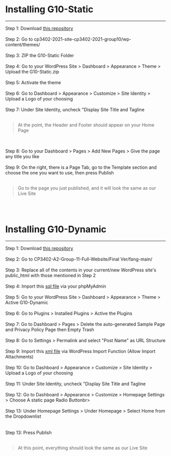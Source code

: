 # Installing G10-Static
----------------------------
Step 1: Download [this repository](https://github.com/cp3402-students/cp3402-2021-site-cp3402-2021-group10) <br><br>
Step 2: Go to cp3402-2021-site-cp3402-2021-group10/wp-content/themes/ <br><br>
Step 3: ZIP the G10-Static Folder <br><br>
Step 4: Go to your WordPress Site > Dashboard > Appearance > Theme > Upload the G10-Static.zip <br><br>
Step 5: Activate the theme <br><br>
Step 6: Go to Dashboard > Appearance > Customize > Site Identity > Upload a Logo of your choosing<br><br>
Step 7: Under Site Identity, uncheck "Display Site Title and Tagline<br><br>
>At the point, the Header and Footer should appear on your Home Page <br>
<br>
<br>
Step 8: Go to your Dashboard > Pages > Add New Pages > Give the page any title you like <br><br>
Step 9: On the right, there is a Page Tab, go to the Template section and choose the one you want to use, then press Publish <br><br>


>Go to the page you just published, and it will look the same as our Live Site

<br><br>
# Installing G10-Dynamic
----------------------------
Step 1: Download [this repository](https://github.com/RandomStudentA/CP3402-A2-Group-11-Full-Website) <br><br>
Step 2: Go to CP3402-A2-Group-11-Full-Website/Final Ver/fang-main/ <br><br>
Step 3: Replace all of the contents in your current/new WordPress site's public_html with those mentioned in Step 2 <br><br>
Step 4: Import this [sql file](https://github.com/RandomStudentA/CP3402-A2-Group-11-Full-Website/tree/main/Final%20Ver) via your phpMyAdmin <br><br>
Step 5: Go to your WordPress Site > Dashboard > Appearance > Theme > Active G10-Dynamic<br><br>
Step 6: Go to Plugins > Installed Plugins > Active the Plugins<br><br>
Step 7: Go to Dashboard > Pages > Delete the auto-generated Sample Page and Privacy Policy Page then Empty Trash<br><br>
Step 8: Go to Settings > Permalink and select "Post Name" as URL Structure <br><br>
Step 9: Import this [xml file](https://github.com/RandomStudentA/CP3402-A2-Group-11-Full-Website/tree/main/Final%20Ver) via WordPress Import Function (Allow Import Attachments)<br><br>
Step 10: Go to Dashboard > Appearance > Customize > Site Identity > Upload a Logo of your choosing<br><br>
Step 11: Under Site Identity, uncheck "Display Site Title and Tagline<br><br>
Step 12: Go to Dashboard > Appearance > Customize > Homepage Settings > Choose A static page Radio Buttonbr><br><br>
Step 13: Under Homepage Settings > Under Homepage > Select Home from the Dropdownlist<br><br>				
Step 13: Press Publish<br><br>				

>At this point, everything should look the same as our Live Site
